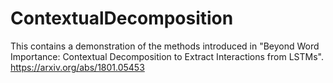 # ContextualDecomposition
This contains a demonstration of the methods introduced in "Beyond Word Importance:  Contextual Decomposition to Extract Interactions from LSTMs".
https://arxiv.org/abs/1801.05453
